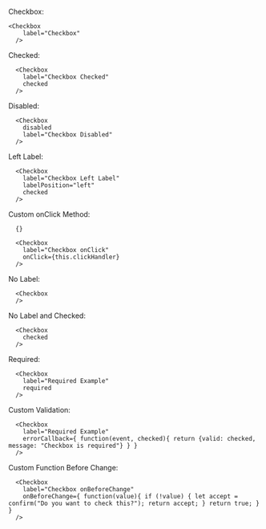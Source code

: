 Checkbox:

    <Checkbox
	    label="Checkbox"
	  />

Checked:	  
          
      <Checkbox
        label="Checkbox Checked"
        checked
      />

Disabled:

      <Checkbox
        disabled
        label="Checkbox Disabled"
      />

Left Label:

      <Checkbox
        label="Checkbox Left Label"
        labelPosition="left"
        checked
      />

Custom onClick Method:

      {}

      <Checkbox
        label="Checkbox onClick"
        onClick={this.clickHandler}
      />

No Label:

      <Checkbox
      />

No Label and Checked:

      <Checkbox
        checked
      />

Required:

	  <Checkbox
	  	label="Required Example"
	  	required
	  />

Custom Validation:

	  <Checkbox
	  	label="Required Example"
	  	errorCallback={ function(event, checked){ return {valid: checked, message: "Checkbox is required"} } }
	  />

Custom Function Before Change:

      <Checkbox 
      	label="Checkbox onBeforeChange" 
      	onBeforeChange={ function(value){ if (!value) { let accept = confirm("Do you want to check this?"); return accept; } return true; } }
      />